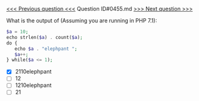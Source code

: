 [<<< Previous question <<<](0454.md)  Question ID#0455.md  [>>> Next question >>>](0456.md) 

What is the output of (Assuming you are running in PHP 7.1):

```php
$a = 10;
echo strlen($a) . count($a);
do {
   echo $a . "elephpant ";
   $a++;
} while($a <= 1);
```

- [x] 2110elephpant
- [ ] 12
- [ ] 1210elephpant
- [ ] 21
